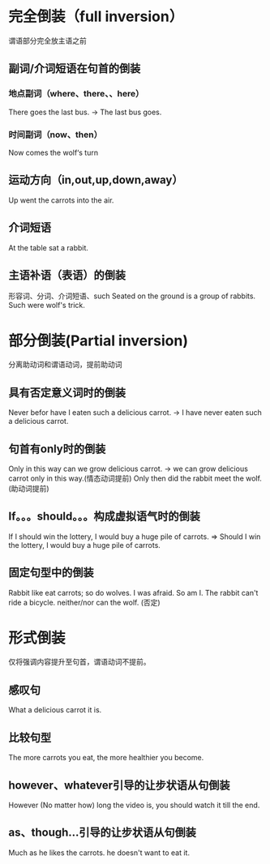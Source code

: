 # 完全倒装（full inversion）
谓语部分完全放主语之前
## 副词/介词短语在句首的倒装
### 地点副词（where、there、、here）
There goes the last bus. -> The last bus goes.
### 时间副词（now、then）
Now comes the wolf‘s turn
## 运动方向（in,out,up,down,away）
Up went the carrots into the air.
## 介词短语
At the table sat a rabbit.

## 主语补语（表语）的倒装
形容词、分词、介词短语、such
Seated on the ground is a group of rabbits.
Such were wolf's trick.


# 部分倒装(Partial inversion)
分离助动词和谓语动词，提前助动词
## 具有否定意义词时的倒装
Never befor have I eaten such a delicious carrot. -> I have never eaten such a delicious carrot.
## 句首有only时的倒装
Only in this way can we grow delicious carrot. -> we can grow delicious carrot only in this way.(情态动词提前)
Only then did the rabbit meet the wolf. (助动词提前)
## If。。。should。。。构成虚拟语气时的倒装
If I should win the lottery, I would buy a huge pile of carrots. =>
Should I win the lottery, I would buy a huge pile of carrots.
## 固定句型中的倒装
Rabbit like eat carrots; so do wolves.
I was afraid.
So am I.
The rabbit can't ride a bicycle.
neither/nor can the wolf. (否定)


# 形式倒装
仅将强调内容提升至句首，谓语动词不提前。
## 感叹句
What a delicious carrot it is.
## 比较句型
The more carrots you eat, the more healthier you become.
## however、whatever引导的让步状语从句倒装
However (No matter how) long the video is, you should watch it till the end.
## as、though...引导的让步状语从句倒装
Much as he likes the carrots. he doesn't want to eat it.
